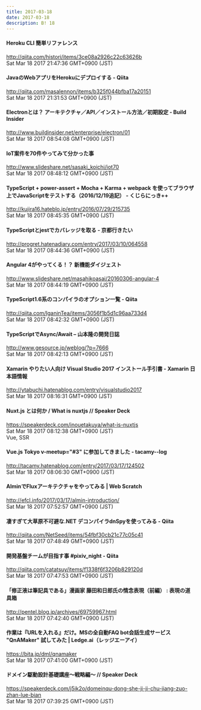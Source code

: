 ```yaml
---
title: 2017-03-18
date: 2017-03-18
description: B! 18
---
```


#### Heroku CLI 簡単リファレンス
http://qiita.com/histori/items/3ce08a2926c22c63626b<br>
Sat Mar 18 2017 21:47:36 GMT+0900 (JST)<br>


#### JavaのWebアプリをHerokuにデプロイする - Qiita
http://qiita.com/masalennon/items/b325f044bfba17a20151<br>
Sat Mar 18 2017 21:31:53 GMT+0900 (JST)<br>


#### Electronとは？ アーキテクチャ／API／インストール方法／初期設定 - Build Insider
http://www.buildinsider.net/enterprise/electron/01<br>
Sat Mar 18 2017 08:54:08 GMT+0900 (JST)<br>


#### IoT案件を70件やってみて分かった事
http://www.slideshare.net/sasaki_koichi/iot70<br>
Sat Mar 18 2017 08:48:12 GMT+0900 (JST)<br>


#### TypeScript + power-assert + Mocha + Karma + webpack を使ってブラウザ上でJavaScriptをテストする（2016/12/19追記） - くじらにっき++
http://kujira16.hateblo.jp/entry/2016/07/29/215735<br>
Sat Mar 18 2017 08:45:35 GMT+0900 (JST)<br>


#### TypeScriptとjestでカバレッジを取る - 京都行きたい
http://progret.hatenadiary.com/entry/2017/03/10/064558<br>
Sat Mar 18 2017 08:44:36 GMT+0900 (JST)<br>


#### Angular 4がやってくる！？ 新機能ダイジェスト
http://www.slideshare.net/masahikoasai/20160306-angular-4<br>
Sat Mar 18 2017 08:44:19 GMT+0900 (JST)<br>


#### TypeScript1.6系のコンパイラのオプション一覧 - Qiita
http://qiita.com/IganinTea/items/3056f1b5d1c96aa733d4<br>
Sat Mar 18 2017 08:42:32 GMT+0900 (JST)<br>


#### TypeScriptでAsync/Await – 山本隆の開発日誌
http://www.gesource.jp/weblog/?p=7666<br>
Sat Mar 18 2017 08:42:13 GMT+0900 (JST)<br>


#### Xamarin やりたい人向け Visual Studio 2017 インストール手引書 - Xamarin 日本語情報
http://ytabuchi.hatenablog.com/entry/visualstudio2017<br>
Sat Mar 18 2017 08:16:31 GMT+0900 (JST)<br>


#### Nuxt.js とは何か / What is nuxtjs // Speaker Deck
https://speakerdeck.com/inouetakuya/what-is-nuxtjs<br>
Sat Mar 18 2017 08:12:38 GMT+0900 (JST)<br>
Vue, SSR


#### Vue.js Tokyo v-meetup="#3" に参加してきました - tacamy--log
http://tacamy.hatenablog.com/entry/2017/03/17/124502<br>
Sat Mar 18 2017 08:06:30 GMT+0900 (JST)<br>


####                 AlminでFluxアーキテクチャをやってみる | Web Scratch            
http://efcl.info/2017/03/17/almin-introduction/<br>
Sat Mar 18 2017 07:52:57 GMT+0900 (JST)<br>


#### 凄すぎて大草原不可避な.NET デコンパイラdnSpyを使ってみる - Qiita
http://qiita.com/NetSeed/items/54fbf30cb21c77c05c41<br>
Sat Mar 18 2017 07:48:49 GMT+0900 (JST)<br>


#### 開発基盤チームが目指す事 #pixiv_night - Qiita
http://qiita.com/catatsuy/items/f1338f6f3206b829120d<br>
Sat Mar 18 2017 07:47:53 GMT+0900 (JST)<br>


#### 「修正液は筆記具である」漫画家 藤田和日郎氏の情念表現（前編） : 表現の道具箱
http://pentel.blog.jp/archives/69759967.html<br>
Sat Mar 18 2017 07:42:40 GMT+0900 (JST)<br>


#### 作業は『URLを入れる』だけ。MSの全自動FAQ bot会話生成サービス "QnAMaker" 試してみた | Ledge.ai（レッジエーアイ）
https://bita.jp/dml/qnamaker<br>
Sat Mar 18 2017 07:41:00 GMT+0900 (JST)<br>


#### ドメイン駆動設計基礎講座〜戦略編〜 // Speaker Deck
https://speakerdeck.com/j5ik2o/domeinqu-dong-she-ji-ji-chu-jiang-zuo-zhan-lue-bian<br>
Sat Mar 18 2017 07:39:25 GMT+0900 (JST)<br>



